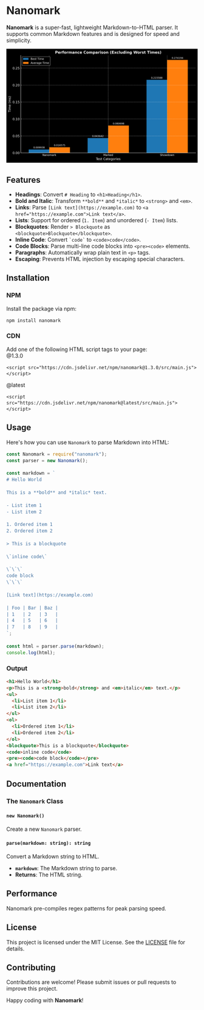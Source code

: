 # Nanomark

**Nanomark** is a super-fast, lightweight Markdown-to-HTML parser. It supports common Markdown features and is designed for speed and simplicity.

![Performance Chart](./assets/performance-chart.png)

## Features

- **Headings**: Convert `# Heading` to `<h1>Heading</h1>`.
- **Bold and Italic**: Transform `**bold**` and `*italic*` to `<strong>` and `<em>`.
- **Links**: Parse `[Link text](https://example.com)` to `<a href="https://example.com">Link text</a>`.
- **Lists**: Support for ordered (`1. Item`) and unordered (`- Item`) lists.
- **Blockquotes**: Render `> Blockquote` as `<blockquote>Blockquote</blockquote>`.
- **Inline Code**: Convert `` `code` `` to `<code>code</code>`.
- **Code Blocks**: Parse multi-line code blocks into `<pre><code>` elements.
- **Paragraphs**: Automatically wrap plain text in `<p>` tags.
- **Escaping**: Prevents HTML injection by escaping special characters.

## Installation

### NPM
Install the package via npm:

```bash
npm install nanomark
```

### CDN

Add one of the following HTML script tags to your page:  
@1.3.0
```
<script src="https://cdn.jsdelivr.net/npm/nanomark@1.3.0/src/main.js"></script>
```

@latest
```
<script src="https://cdn.jsdelivr.net/npm/nanomark@latest/src/main.js"></script>
```

## Usage

Here's how you can use `Nanomark` to parse Markdown into HTML:

```javascript
const Nanomark = require("nanomark");
const parser = new Nanomark();

const markdown = `
# Hello World

This is a **bold** and *italic* text.

- List item 1
- List item 2

1. Ordered item 1
2. Ordered item 2

> This is a blockquote

\`inline code\`

\`\`\`
code block
\`\`\`

[Link text](https://example.com)

| Foo | Bar | Baz |
| 1   | 2   | 3   |
| 4   | 5   | 6   |
| 7   | 8   | 9   |
`;

const html = parser.parse(markdown);
console.log(html);
```

### Output

```html
<h1>Hello World</h1>
<p>This is a <strong>bold</strong> and <em>italic</em> text.</p>
<ul>
  <li>List item 1</li>
  <li>List item 2</li>
</ul>
<ol>
  <li>Ordered item 1</li>
  <li>Ordered item 2</li>
</ol>
<blockquote>This is a blockquote</blockquote>
<code>inline code</code>
<pre><code>code block</code></pre>
<a href="https://example.com">Link text</a>
```

## Documentation

### The `Nanomark` Class

#### `new Nanomark()`

Create a new `Nanomark` parser.

#### `parse(markdown: string): string`

Convert a Markdown string to HTML.

- **`markdown`**: The Markdown string to parse.
- **Returns**: The HTML string.

## Performance

Nanomark pre-compiles regex patterns for peak parsing speed.

## License

This project is licensed under the MIT License. See the [LICENSE](./LICENSE) file for details.

## Contributing

Contributions are welcome! Please submit issues or pull requests to improve this project.

Happy coding with **Nanomark**!
